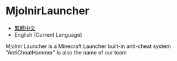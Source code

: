 # MjolnirLauncher

- [繁體中文](https://github.com/Minecraft-Mjolnir/Mjolnir-Launcher/blob/main/README.md)
- English (Current Language)

Mjolnir Launcher is a Minecraft Launcher built-in anti-cheat system "AntiCheatHammer" is also the name of our team
